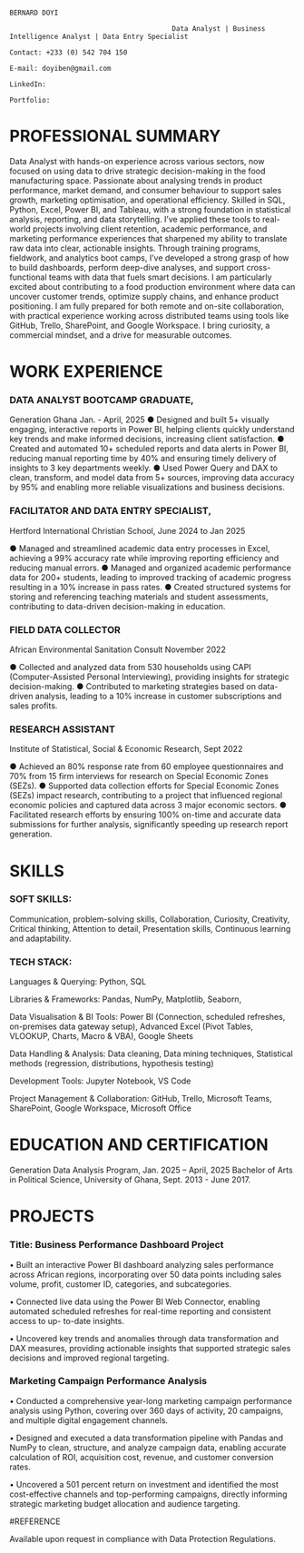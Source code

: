                                                                        BERNARD DOYI

                                            Data Analyst | Business Intelligence Analyst | Data Entry Specialist 

    Contact: +233 (0) 542 704 150 

    E-mail: doyiben@gmail.com 

    LinkedIn: 

    Portfolio: 

# PROFESSIONAL SUMMARY

Data Analyst with hands-on experience across various sectors, now focused on using data to drive strategic decision-making in the food manufacturing space. Passionate about analysing trends in product performance, market demand, and consumer behaviour to support sales growth, marketing optimisation, and operational efficiency. Skilled in SQL, Python, Excel, Power BI, and Tableau, with a strong foundation in statistical analysis, reporting, and data storytelling. I’ve applied these tools to real-world projects involving client retention, academic performance, and marketing performance experiences that sharpened my ability to translate raw data into clear, actionable insights. Through training programs, fieldwork, and analytics boot camps, I’ve developed a strong grasp of how to build dashboards, perform deep-dive analyses, and support cross-functional teams with data that fuels smart decisions. I am particularly excited about contributing to a food production environment where data can uncover customer trends, optimize supply chains, and enhance product positioning. I am fully prepared for both remote and on-site collaboration, with practical experience working across distributed teams using tools like GitHub, Trello, SharePoint, and Google Workspace. I bring curiosity, a commercial mindset, and a drive for measurable outcomes. 

# WORK EXPERIENCE

### DATA ANALYST BOOTCAMP GRADUATE,
Generation Ghana	Jan. - April, 2025
●	Designed and built 5+ visually engaging, interactive reports in Power BI, helping clients quickly understand key trends and make informed decisions, increasing client satisfaction.
●	Created and automated 10+ scheduled reports and data alerts in Power BI, reducing manual reporting time by 40% and ensuring timely delivery of insights to 3 key departments weekly.
●	Used Power Query and DAX to clean, transform, and model data from 5+ sources, improving data accuracy by 95% and enabling more reliable visualizations and business decisions.


### FACILITATOR AND DATA ENTRY SPECIALIST,

Hertford International Christian School, June 2024 to Jan 2025

●	Managed and streamlined academic data entry processes in Excel, achieving a 99% accuracy rate while improving reporting efficiency and reducing manual errors.
●	Managed and organized academic performance data for 200+ students, leading to improved tracking of academic progress resulting in a 10% increase in pass rates.
●	Created structured systems for storing and referencing teaching materials and student assessments, contributing to data-driven decision-making in education.

### FIELD DATA COLLECTOR

African Environmental Sanitation Consult	November 2022

●	Collected and analyzed data from 530 households using CAPI (Computer-Assisted Personal Interviewing), providing insights for strategic decision-making.
●	Contributed to marketing strategies based on data-driven analysis, leading to a 10% increase in customer subscriptions and sales profits.

### RESEARCH ASSISTANT

Institute of Statistical, Social & Economic Research, Sept 2022

●	Achieved an 80% response rate from 60 employee questionnaires and 70% from 15 firm interviews for research on Special Economic Zones (SEZs).
●	Supported data collection efforts for Special Economic Zones (SEZs) impact research, contributing to a project that influenced regional economic policies and captured data across 3 major economic sectors.
●	Facilitated research efforts by ensuring 100% on-time and accurate data submissions for further analysis, significantly speeding up research report generation.

# SKILLS
### SOFT SKILLS: 

Communication, problem-solving skills, Collaboration, Curiosity, Creativity, Critical thinking, Attention to detail, Presentation skills, Continuous learning and adaptability.

### TECH STACK:

Languages & Querying: Python, SQL 

Libraries & Frameworks: Pandas, NumPy, Matplotlib, Seaborn, 

Data Visualisation & BI Tools: Power BI (Connection, scheduled refreshes, on-premises data gateway setup), Advanced Excel (Pivot Tables, VLOOKUP, Charts, Macro & VBA), Google Sheets 

Data Handling & Analysis: Data cleaning, Data mining techniques, Statistical methods (regression, distributions, hypothesis testing) 

Development Tools: Jupyter Notebook, VS Code

Project Management & Collaboration: GitHub, Trello, Microsoft Teams, SharePoint, Google Workspace, Microsoft Office

# EDUCATION AND CERTIFICATION

Generation Data Analysis Program, Jan. 2025 – April, 2025
Bachelor of Arts in Political Science, University of Ghana, Sept. 2013 - June 2017.

# PROJECTS

### Title: Business Performance Dashboard Project
   
•	Built an interactive Power BI dashboard analyzing sales performance across African regions, incorporating over 50 data points including sales volume, profit, customer ID, categories, and subcategories.

•	Connected live data using the Power BI Web Connector, enabling automated scheduled refreshes for real-time reporting and consistent access to up- to-date insights.

•	Uncovered key trends and anomalies through data transformation and DAX measures, providing actionable insights that supported strategic sales decisions and improved regional targeting.

### Marketing Campaign Performance Analysis
      
•	Conducted a comprehensive year-long marketing campaign performance analysis using Python, covering over 360 days of activity, 20 campaigns, and multiple digital engagement channels.

•	Designed and executed a data transformation pipeline with Pandas and NumPy to clean, structure, and analyze campaign data, enabling accurate calculation of ROI, acquisition cost, revenue, and customer conversion rates.

•	Uncovered a 501 percent return on investment and identified the most cost-effective channels and top-performing campaigns, directly informing strategic marketing budget allocation and audience targeting.


#REFERENCE

Available upon request in compliance with Data Protection Regulations.
 

